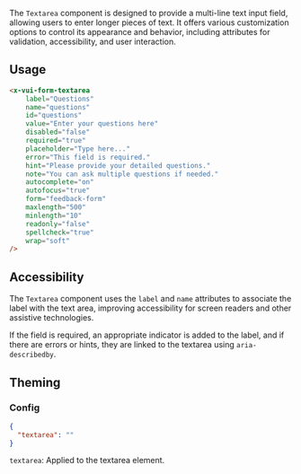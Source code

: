 The `Textarea` component is designed to provide a multi-line text input field, allowing users to enter longer pieces of text. It offers various customization options to control its appearance and behavior, including attributes for validation, accessibility, and user interaction.

## Usage

```html
<x-vui-form-textarea
    label="Questions"
    name="questions"
    id="questions"
    value="Enter your questions here"
    disabled="false"
    required="true"
    placeholder="Type here..."
    error="This field is required."
    hint="Please provide your detailed questions."
    note="You can ask multiple questions if needed."
    autocomplete="on"
    autofocus="true"
    form="feedback-form"
    maxlength="500"
    minlength="10"
    readonly="false"
    spellcheck="true"
    wrap="soft"
/>
```

## Accessibility
The `Textarea` component uses the `label` and `name` attributes to associate the label with the text area, improving accessibility for screen readers and other assistive technologies. 

If the field is required, an appropriate indicator is added to the label, and if there are errors or hints, they are linked to the textarea using `aria-describedby`.

## Theming

### Config

```json
{
  "textarea": ""
}
```

`textarea`:
Applied to the textarea element.